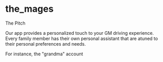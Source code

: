 # the_mages

The Pitch

Our app provides a personalized touch to your GM driving experience.
Every family member has their own personal assistant that are atuned to their personal preferences and needs.

For instance, the "grandma" account 
